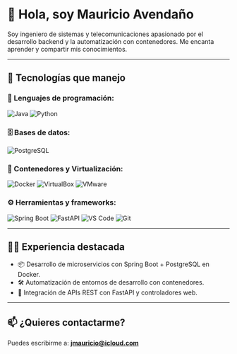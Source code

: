 # 👋 Hola, soy Mauricio Avendaño

Soy ingeniero de sistemas y telecomunicaciones apasionado por el desarrollo backend y la automatización con contenedores. Me encanta aprender y compartir mis conocimientos.

---

## 🚀 Tecnologías que manejo

### 🧠 Lenguajes de programación:
![Java](https://img.shields.io/badge/Java-ED8B00?style=for-the-badge&logo=java&logoColor=white)
![Python](https://img.shields.io/badge/Python-306998?style=for-the-badge&logo=python&logoColor=white)

### 🗄️ Bases de datos:
![PostgreSQL](https://img.shields.io/badge/PostgreSQL-316192?style=for-the-badge&logo=postgresql&logoColor=white)

### 🐳 Contenedores y Virtualización:
![Docker](https://img.shields.io/badge/Docker-2496ED?style=for-the-badge&logo=docker&logoColor=white)
![VirtualBox](https://img.shields.io/badge/VirtualBox-183A61?style=for-the-badge&logo=virtualbox&logoColor=white)
![VMware](https://img.shields.io/badge/VMware-607078?style=for-the-badge&logo=vmware&logoColor=white)

### ⚙️ Herramientas y frameworks:
![Spring Boot](https://img.shields.io/badge/Spring_Boot-6DB33F?style=for-the-badge&logo=spring-boot&logoColor=white)
![FastAPI](https://img.shields.io/badge/FastAPI-009688?style=for-the-badge&logo=fastapi&logoColor=white)
![VS Code](https://img.shields.io/badge/VS_Code-007ACC?style=for-the-badge&logo=visual-studio-code&logoColor=white)
![Git](https://img.shields.io/badge/Git-F05033?style=for-the-badge&logo=git&logoColor=white)

---

## 🧑‍🏫 Experiencia destacada

- 📦 Desarrollo de microservicios con Spring Boot + PostgreSQL en Docker.
- 🛠️ Automatización de entornos de desarrollo con contenedores.
- 🧪 Integración de APIs REST con FastAPI y controladores web.

---

## 📫 ¿Quieres contactarme?
Puedes escribirme a: **jmauricio@icloud.com**
